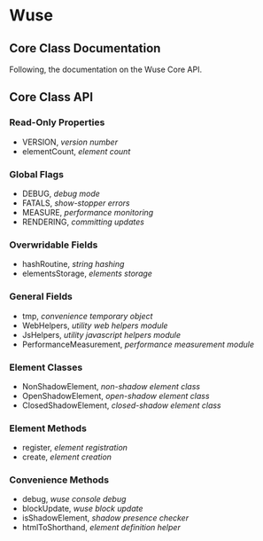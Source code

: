 # Wuse

## Core Class Documentation

Following, the documentation on the Wuse Core API.

## Core Class API

### Read-Only Properties

* VERSION, *version number*
* elementCount, *element count*

### Global Flags

* DEBUG, *debug mode*
* FATALS, *show-stopper errors*
* MEASURE, *performance monitoring*
* RENDERING, *committing updates*

### Overwridable Fields

* hashRoutine, *string hashing*
* elementsStorage, *elements storage*

### General Fields

* tmp, *convenience temporary object*
* WebHelpers, *utility web helpers module*
* JsHelpers, *utility javascript helpers module*
* PerformanceMeasurement, *performance measurement module*

### Element Classes

* NonShadowElement, *non-shadow element class*
* OpenShadowElement, *open-shadow element class*
* ClosedShadowElement, *closed-shadow element class*

### Element Methods

* register, *element registration*
* create, *element creation*

### Convenience Methods

* debug, *wuse console debug*
* blockUpdate, *wuse block update*
* isShadowElement, *shadow presence checker*
* htmlToShorthand, *element definition helper*

